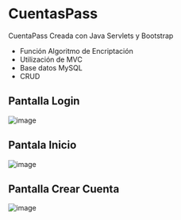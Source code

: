 # CuentasPass

CuentaPass Creada con Java Servlets y Bootstrap
* Función Algoritmo de Encriptación
* Utilización de MVC
* Base datos MySQL
* CRUD

## Pantalla Login
![image](https://user-images.githubusercontent.com/23177282/113450515-b3d73d00-93c5-11eb-9d9d-ed9c0e490096.png)


## Pantala Inicio
![image](https://user-images.githubusercontent.com/23177282/113451633-fc8ff580-93c7-11eb-9170-073e88cfd57b.png)


## Pantalla Crear Cuenta
![image](https://user-images.githubusercontent.com/23177282/113450614-dd906400-93c5-11eb-8934-0517dd780f33.png)

